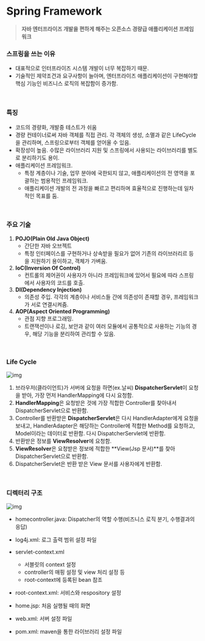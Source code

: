 # Spring Framework

> **자바 엔터프라이즈 개발을 편하게 해주는 오픈소스 경량급 애플리케이션 프레임워크**



### 스프링을 쓰는 이유

- 대표적으로 인터프라이즈 시스템 개발이 너무 복잡하기 때문.
- 기술적인 제약조건과 요구사항이 늘아며, 엔터프라이즈 애플리케이션이 구현해야할 핵심 기능인 비즈니스 로직의 복잡함이 증가함.

<br>

### 특징

- 코드의 경량화, 개발중 테스트가 쉬움
- 경량 컨테이너로써 자바 객체를 직접 관리. 각 객체의 생성, 소멸과 같은 LifeCycle을 관리하며, 스프링으로부터 객체를 얻어올 수 있음.
- 확장성이 높음. 수많은 라이브러리 지원 및 스프링에서 사용되는 라이브러리를 별도로 분리하기도 용이.
- 애플리케이션 프레임워크.
  - 특정 계층이나 기술, 업무 분야에 국한되지 않고, 애플리케이션의 전 영역을 포괄하는 범용적인 프레임워크.
  - 애플리케이션 개발의 전 과정을 빠르고 편리하며 효율적으로 진행하는데 일차적인 목표를 둠.

<br>

### 주요 기술

1. **POJO(Plain Old Java Object)**
   - 간단한 자바 오브젝트
   - 특정 인터페이스를 구현하거나 상속받을 필요가 없어 기존의 라이브러리르 등을 지원하기 용이하고, 객체가 가벼움.
2. **IoC(Inversion Of Control)**
   - 컨트롤의 제어권이 사용자가 아니라 프레임워크에 있어서 필요에 따라 스프링에서 사용자의 코드를 호출.
3. **DI(Dependency Injection)**
   - 의존성 주입. 각각의 계층이나 서비스들 간에 의존성이 존재할 경우, 프레임워크가 서로 연결시켜줌.
4. **AOP(Aspect Oriented Programming)**
   - 관점 지향 프로그래밍.
   - 트랜잭션이나 로깅, 보안과 같이 여러 모듈에서 공통적으로 사용하는 기능의 경우, 해당 기능을 분리하여 관리할 수 있음.

<br>

### Life Cycle

![img](https://i.imgur.com/TeRU08U.jpg)

1. 브라우저(클라이언트)가 서버에 요청을 하면(ex.날씨) **DispatcherServlet**이 요청을 받아, 가장 먼저 HandlerMapping에 다시 요청함.
2. **HandlerMapping**은 요청받은 것에 가장 적합한 Controller를 찾아내서 DispatcherServlet으로 반환함. 
3. Controller를 반환받은 **DispatcherServlet**은 다시 HandlerAdapter에게 요청을 보내고, HandlerAdapter은 해당하는 Controller에 적합한 Method를 요청하고,  Model이라는 데이터로 반환함. 다시 DispatcherServlet에 반환함.
4. 반환받은 정보를 **ViewResolver**에 요청함.
5. **ViewResolver**은 요청받은 정보에 적합한 **View(Jsp 문서)**를 찾아 DispatcherServlet으로 반환함.
6. DispatcherServlet은 반환 받은 View 문서를 사용자에게 반환함.

<br>

### 디렉터리 구조

![img](https://postfiles.pstatic.net/MjAxODA0MDJfMjEy/MDAxNTIyNjQ3NDEzNjQz.C3AvK6GX90eqy82WzjmAjbV7gJqQkzAurxRd0nWJjLUg.CRqu2Q7rThNVrPRVab26hT-ECM5rUJVo7UDODDV8augg.PNG.sksky777/image.png?type=w580)



- homecontroller.java: Dispatcher의 역할 수행(비즈니스 로직 분기, 수행결과의 응답)

- log4j.xml: 로그 출력 범위 설정 파일

- servlet-context.xml
  - 서블릿의 context 설정
  - controller의 매핑 설정 및 view 처리 설정 등
  - root-context에 등록된 bean 참조
- root-context.xml: 서비스와 respository 설정
- home.jsp: 처음 실행될 때의 화면
- web.xml: 서버 설정 파일
- pom.xml: maven을 통한 라이브러리 설정 파일